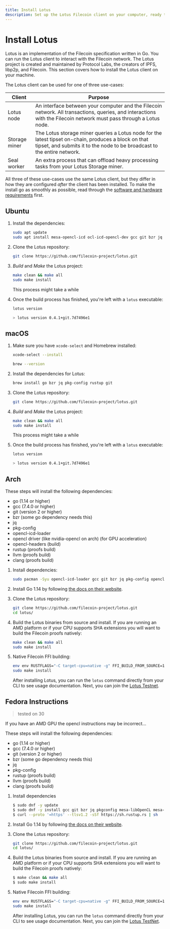 ```yaml
---
title: Install Lotus
description: Set up the Lotus Filecoin client on your computer, ready to be used as a single node or in a mining operation.
---
```


# Install Lotus

Lotus is an implementation of the Filecoin specification written in Go. You can run the Lotus client to interact with the Filecoin network. The Lotus project is created and maintained by Protocol Labs, the creators of IPFS, libp2p, and Filecoin. This section covers how to install the Lotus client on your machine.

The Lotus client can be used for one of three use-cases:

| Client        | Purpose                                                                                                                                                                         |
| ------------- | ------------------------------------------------------------------------------------------------------------------------------------------------------------------------------- |
| Lotus node    | An interface between your computer and the Filecoin network. All transactions, queries, and interactions with the Filecoin network must pass through a Lotus node.              |
| Storage miner | The Lotus storage miner queries a Lotus node for the latest tipset on-chain, produces a block on that tipset, and submits it to the node to be broadcast to the entire network. |
| Seal worker   | An extra process that can offload heavy processing tasks from your Lotus Storage miner.                                                                                         |

All three of these use-cases use the same Lotus client, but they differ in how they are configured _after_ the client has been installed. To make the install go as smoothly as possible, read through the [software and hardware requirements](./requirements.md) first.

## Ubuntu

1.  Install the dependencies:

    ```bash
    sudo apt update
    sudo apt install mesa-opencl-icd ocl-icd-opencl-dev gcc git bzr jq pkg-config curl build-essential -y
    ```

1.  Clone the Lotus repository:

    ```bash
    git clone https://github.com/filecoin-project/lotus.git
    ```

1.  _Build_ and _Make_ the Lotus project:

    ```bash
    make clean && make all
    sudo make install
    ```

    This process might take a while

1.  Once the build process has finished, you're left with a `lotus` executable:

    ```bash
    lotus version

    > lotus version 0.4.1+git.7d7496e1
    ```

## macOS

1. Make sure you have `xcode-select` and Homebrew installed:

   ```bash
   xcode-select --install

   brew --version
   ```

1. Install the dependencies for Lotus:

   ```bash
   brew install go bzr jq pkg-config rustup git
   ```

1. Clone the Lotus repository:

   ```bash
   git clone https://github.com/filecoin-project/lotus.git
   ```

1. _Build_ and _Make_ the Lotus project:

   ```bash
   make clean && make all
   sudo make install
   ```

   This process might take a while

1. Once the build process has finished, you're left with a `lotus` executable:

   ```bash
   lotus version

   > lotus version 0.4.1+git.7d7496e1
   ```

## Arch

These steps will install the following dependencies:

- go (1.14 or higher)
- gcc (7.4.0 or higher)
- git (version 2 or higher)
- bzr (some go dependency needs this)
- jq
- pkg-config
- opencl-icd-loader
- opencl driver (like nvidia-opencl on arch) (for GPU acceleration)
- opencl-headers (build)
- rustup (proofs build)
- llvm (proofs build)
- clang (proofs build)

1. Install dependencies:

   ```sh
   sudo pacman -Syu opencl-icd-loader gcc git bzr jq pkg-config opencl-icd-loader opencl-headers
   ```

1. Install Go 1.14 by following [the docs on their website](https://golang.org/doc/install).
1. Clone the Lotus repository:

   ```sh
   git clone https://github.com/filecoin-project/lotus.git
   cd lotus/
   ```

1. Build the Lotus binaries from source and install. If you are running an AMD platform or if your CPU supports SHA extensions you will want to build the Filecoin proofs natively:

   ```sh
   make clean && make all
   sudo make install
   ```

1. Native Filecoin FFI building:

   ```sh
   env env RUSTFLAGS="-C target-cpu=native -g" FFI_BUILD_FROM_SOURCE=1 make clean deps all
   sudo make install
   ```

   After installing Lotus, you can run the `lotus` command directly from your CLI to see usage documentation. Next, you can join the [Lotus Testnet](https://lotu.sh/en+join-testnet).

## Fedora Instructions

> tested on 30

If you have an AMD GPU the opencl instructions may be incorrect...

These steps will install the following dependencies:

- go (1.14 or higher)
- gcc (7.4.0 or higher)
- git (version 2 or higher)
- bzr (some go dependency needs this)
- jq
- pkg-config
- rustup (proofs build)
- llvm (proofs build)
- clang (proofs build)

1. Install dependencies

   ```sh
   $ sudo dnf -y update
   $ sudo dnf -y install gcc git bzr jq pkgconfig mesa-libOpenCL mesa-libOpenCL-devel opencl-headers ocl-icd ocl-icd-devel clang llvm
   $ curl --proto '=https' --tlsv1.2 -sSf https://sh.rustup.rs | sh
   ```

1. Install Go 1.14 by following [the docs on their website](https://golang.org/doc/install).
1. Clone the Lotus repository:

   ```sh
   git clone https://github.com/filecoin-project/lotus.git
   cd lotus/
   ```

1. Build the Lotus binaries from source and install. If you are running an AMD platform or if your CPU supports SHA extensions you will want to build the Filecoin proofs natively:

   ```sh
   $ make clean && make all
   $ sudo make install
   ```

1. Native Filecoin FFI building:

   ```sh
   env env RUSTFLAGS="-C target-cpu=native -g" FFI_BUILD_FROM_SOURCE=1 make clean deps all
   sudo make install
   ```

   After installing Lotus, you can run the `lotus` command directly from your CLI to see usage documentation. Next, you can join the [Lotus TestNet](https://lotu.sh/en+join-testnet).
